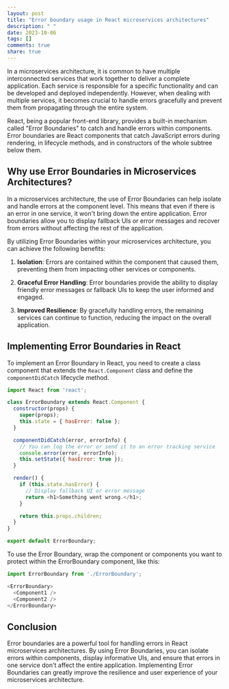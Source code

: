```yaml
---
layout: post
title: "Error boundary usage in React microservices architectures"
description: " "
date: 2023-10-06
tags: []
comments: true
share: true
---
```


In a microservices architecture, it is common to have multiple interconnected services that work together to deliver a complete application. Each service is responsible for a specific functionality and can be developed and deployed independently. However, when dealing with multiple services, it becomes crucial to handle errors gracefully and prevent them from propagating through the entire system.

React, being a popular front-end library, provides a built-in mechanism called "Error Boundaries" to catch and handle errors within components. Error boundaries are React components that catch JavaScript errors during rendering, in lifecycle methods, and in constructors of the whole subtree below them.

## Why use Error Boundaries in Microservices Architectures?

In a microservices architecture, the use of Error Boundaries can help isolate and handle errors at the component level. This means that even if there is an error in one service, it won't bring down the entire application. Error boundaries allow you to display fallback UIs or error messages and recover from errors without affecting the rest of the application.

By utilizing Error Boundaries within your microservices architecture, you can achieve the following benefits:

1. **Isolation**: Errors are contained within the component that caused them, preventing them from impacting other services or components.

2. **Graceful Error Handling**: Error boundaries provide the ability to display friendly error messages or fallback UIs to keep the user informed and engaged.

3. **Improved Resilience**: By gracefully handling errors, the remaining services can continue to function, reducing the impact on the overall application.

## Implementing Error Boundaries in React

To implement an Error Boundary in React, you need to create a class component that extends the `React.Component` class and define the `componentDidCatch` lifecycle method.

```javascript
import React from 'react';

class ErrorBoundary extends React.Component {
  constructor(props) {
    super(props);
    this.state = { hasError: false };
  }

  componentDidCatch(error, errorInfo) {
    // You can log the error or send it to an error tracking service
    console.error(error, errorInfo);
    this.setState({ hasError: true });
  }

  render() {
    if (this.state.hasError) {
      // Display fallback UI or error message
      return <h1>Something went wrong.</h1>;
    }

    return this.props.children;
  }
}

export default ErrorBoundary;
```

To use the Error Boundary, wrap the component or components you want to protect within the ErrorBoundary component, like this:

```javascript
import ErrorBoundary from './ErrorBoundary';

<ErrorBoundary>
  <Component1 />
  <Component2 />
</ErrorBoundary>
```

## Conclusion

Error boundaries are a powerful tool for handling errors in React microservices architectures. By using Error Boundaries, you can isolate errors within components, display informative UIs, and ensure that errors in one service don't affect the entire application. Implementing Error Boundaries can greatly improve the resilience and user experience of your microservices architecture.